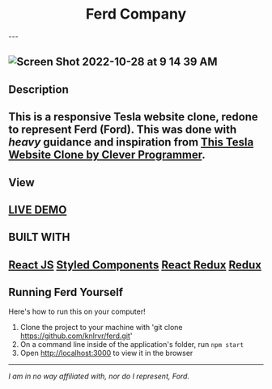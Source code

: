 <h1 align="center">Ferd Company</h1>
---

![Screen Shot 2022-10-28 at 9 14 39 AM](https://user-images.githubusercontent.com/91632194/198602599-5ea83111-38a2-44c2-a3f1-d1bae9440dec.png)
---

## Description 
This is a responsive Tesla website clone, redone to represent Ferd (Ford). This was done with *heavy* 
guidance and inspiration from [This Tesla Website Clone by Clever Programmer](https://www.youtube.com/watch?v=lUeS9Wsj6dk&t=160s). 
---

## View
[LIVE DEMO]()
---

## BUILT WITH
[React JS](https://reactjs.org/docs/getting-started.html)
[Styled Components](https://styled-components.com/docs/basics#installation)
[React Redux](https://react-redux.js.org/)
[Redux](https://redux-toolkit.js.org/)
---

## Running Ferd Yourself
Here's how to run this on your computer!

1. Clone the project to your machine with 'git clone https://github.com/knlrvr/ferd.git'
2. On a command line inside of the application's folder, run `npm start`
3. Open [http://localhost:3000](http://localhost:3000) to view it in the browser
---

*I am in no way affiliated with, nor do I represent, Ford.*
